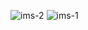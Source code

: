 ![ims-2](https://user-images.githubusercontent.com/89338796/136781946-6cc7462e-f75f-48c4-a7dc-06ab433f0bd9.PNG)
![ims-1](https://user-images.githubusercontent.com/89338796/136781967-fa8b7e15-baae-42e2-a67b-99ca9f09106f.PNG)
